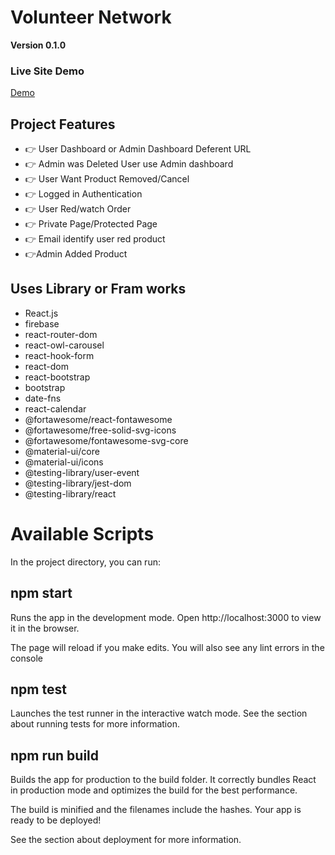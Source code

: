 

# Volunteer Network

**Version 0.1.0**

### Live Site Demo

[Demo](https://volunteer-60a9d.web.app)

## Project Features 
- 👉 User Dashboard or Admin Dashboard Deferent URL
- 👉 Admin was Deleted User use Admin dashboard
- 👉 User Want Product Removed/Cancel
- 👉 Logged in Authentication
- 👉 User Red/watch Order
- 👉 Private Page/Protected Page
- 👉 Email identify user red product
- 👉Admin Added Product

## Uses Library or Fram works

- React.js
- firebase
- react-router-dom
- react-owl-carousel
- react-hook-form
- react-dom
- react-bootstrap
- bootstrap
- date-fns
- react-calendar
- @fortawesome/react-fontawesome
- @fortawesome/free-solid-svg-icons
- @fortawesome/fontawesome-svg-core
- @material-ui/core
- @material-ui/icons
- @testing-library/user-event
- @testing-library/jest-dom
- @testing-library/react

# Available Scripts
In the project directory, you can run:

## npm start

Runs the app in the development mode.
Open http://localhost:3000 to view it in the browser.

The page will reload if you make edits.
You will also see any lint errors in the console

## npm test
Launches the test runner in the interactive watch mode.
See the section about running tests for more information.

## npm run build
Builds the app for production to the build folder.
It correctly bundles React in production mode and optimizes the build for the best performance.

The build is minified and the filenames include the hashes.
Your app is ready to be deployed!

See the section about deployment for more information.

